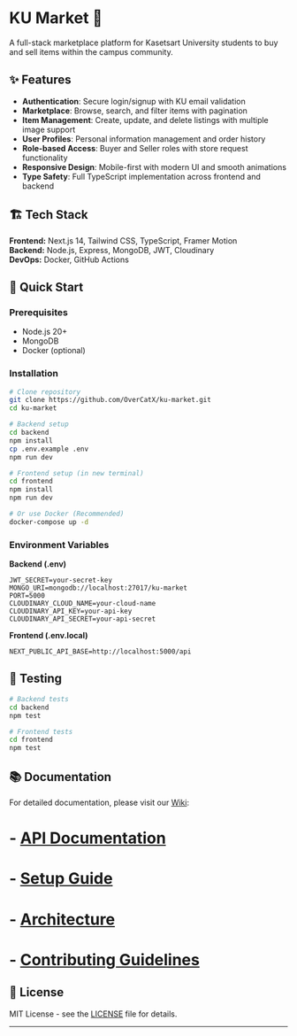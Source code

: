 # KU Market 🛒

A full-stack marketplace platform for Kasetsart University students to buy and sell items within the campus community.

## ✨ Features

- **Authentication**: Secure login/signup with KU email validation
- **Marketplace**: Browse, search, and filter items with pagination
- **Item Management**: Create, update, and delete listings with multiple image support
- **User Profiles**: Personal information management and order history
- **Role-based Access**: Buyer and Seller roles with store request functionality
- **Responsive Design**: Mobile-first with modern UI and smooth animations
- **Type Safety**: Full TypeScript implementation across frontend and backend

## 🏗️ Tech Stack

**Frontend:** Next.js 14, Tailwind CSS, TypeScript, Framer Motion  
**Backend:** Node.js, Express, MongoDB, JWT, Cloudinary  
**DevOps:** Docker, GitHub Actions

## 🚀 Quick Start

### Prerequisites
- Node.js 20+
- MongoDB
- Docker (optional)

### Installation

```bash
# Clone repository
git clone https://github.com/OverCatX/ku-market.git
cd ku-market

# Backend setup
cd backend
npm install
cp .env.example .env
npm run dev

# Frontend setup (in new terminal)
cd frontend
npm install
npm run dev

# Or use Docker (Recommended)
docker-compose up -d
```

### Environment Variables

**Backend (.env)**
```env
JWT_SECRET=your-secret-key
MONGO_URI=mongodb://localhost:27017/ku-market
PORT=5000
CLOUDINARY_CLOUD_NAME=your-cloud-name
CLOUDINARY_API_KEY=your-api-key
CLOUDINARY_API_SECRET=your-api-secret
```

**Frontend (.env.local)**
```env
NEXT_PUBLIC_API_BASE=http://localhost:5000/api
```

## 🧪 Testing

```bash
# Backend tests
cd backend
npm test

# Frontend tests
cd frontend
npm test
```

## 📚 Documentation

For detailed documentation, please visit our [Wiki](https://github.com/OverCatX/ku-market/wiki):

# - [API Documentation](https://github.com/OverCatX/ku-market/wiki/API-Documentation)
# - [Setup Guide](https://github.com/OverCatX/ku-market/wiki/Setup-Guide)
# - [Architecture](https://github.com/OverCatX/ku-market/wiki/Architecture)
# - [Contributing Guidelines](https://github.com/OverCatX/ku-market/wiki/Contributing)
## 📝 License

MIT License - see the [LICENSE](LICENSE) file for details.

---
